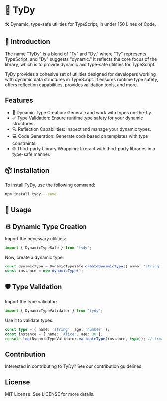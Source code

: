 # 🌌 TyDy

🛠 Dynamic, type-safe utilities for TypeScript, in under 150 Lines of Code.

## 🎉 Introduction

The name "TyDy" is a blend of "Ty" and "Dy," where "Ty" represents TypeScript, and "Dy" suggests "dynamic." It reflects the core focus of the library, which is to provide dynamic and type-safe utilities for TypeScript.

TyDy provides a cohesive set of utilities designed for developers working with dynamic data structures in TypeScript. It ensures runtime type safety, offers reflection capabilities, provides validation tools, and more.


## Features

- 💼 Dynamic Type Creation: Generate and work with types on-the-fly.
- ✅ Type Validation: Ensure runtime type safety for your dynamic structures.
- 🔍 Reflection Capabilities: Inspect and manage your dynamic types.
- 💻 Code Generation: Generate code based on templates with type constraints.
- 🌐 Third-party Library Wrapping: Interact with third-party libraries in a type-safe manner.

## 📦 Installation

To install TyDy, use the following command:

```bash
npm install tydy --save
```

## 🚀 Usage

## ⚙️ Dynamic Type Creation

Import the necessary utilities:

```typescript
import { DynamicTypeSafe } from 'tydy';
```

Now, create a dynamic type:

```typescript
const dynamicType = DynamicTypeSafe.createDynamicType({ name: 'string', age: 'number' });
const instance = new dynamicType();
```

## 🛡️ Type Validation

Import the type validator:

```typescript
import { DynamicTypeValidator } from 'tydy';
```

Use it to validate types:

```typescript
const type = { name: 'string', age: 'number' };
const instance = { name: 'Alice', age: 30 };
console.log(DynamicTypeValidator.validateType(instance, type)); // true
```

## Contribution

Interested in contributing to TyDy? See our contribution guidelines.

## License

MIT License. See LICENSE for more details.
